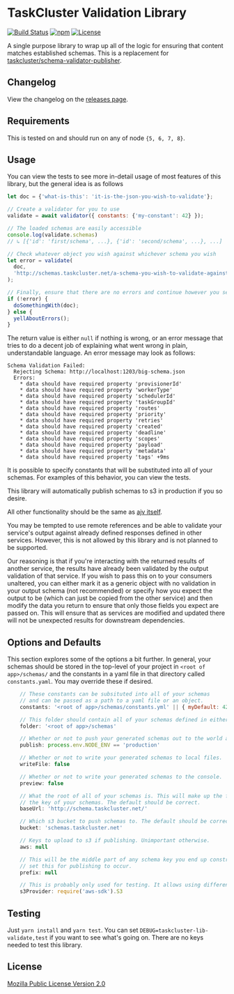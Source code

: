 TaskCluster Validation Library
==============================

[![Build Status](https://travis-ci.org/taskcluster/taskcluster-lib-validate.svg?branch=master)](https://travis-ci.org/taskcluster/taskcluster-lib-validate)
[![npm](https://img.shields.io/npm/v/taskcluster-lib-validate.svg?maxAge=2592000)](https://www.npmjs.com/package/taskcluster-lib-validate)
[![License](https://img.shields.io/badge/license-MPL%202.0-orange.svg)](http://mozilla.org/MPL/2.0)

A single purpose library to wrap up all of the logic for ensuring that
content matches established schemas. This is a replacement for
[taskcluster/schema-validator-publisher](https://github.com/taskcluster/schema-validator-publisher/blob/master/package.json).

Changelog
---------
View the changelog on the [releases page](https://github.com/taskcluster/taskcluster-lib-validate/releases).

Requirements
------------

This is tested on and should run on any of node `{5, 6, 7, 8}`.

Usage
-----

You can view the tests to see more in-detail usage of most features of this library, but the general idea is as follows

```javascript
let doc = {'what-is-this': 'it-is-the-json-you-wish-to-validate'};

// Create a validator for you to use
validate = await validator({ constants: {'my-constant': 42} });

// The loaded schemas are easily accessible
console.log(validate.schemas)
// ↳ [{'id': 'first/schema', ...}, {'id': 'second/schema', ...}, ...]

// Check whatever object you wish against whichever schema you wish
let error = validate(
  doc,
  'http://schemas.taskcluster.net/a-schema-you-wish-to-validate-against'
);

// Finally, ensure that there are no errors and continue however you see fit
if (!error) {
  doSomethingWith(doc);
} else {
  yellAboutErrors();
}
```

The return value is either `null` if nothing is wrong, or an error message that tries to
do a decent job of explaining what went wrong in plain, understandable language. An
error message may look as follows:

```
Schema Validation Failed:
  Rejecting Schema: http://localhost:1203/big-schema.json
  Errors:
    * data should have required property 'provisionerId'
    * data should have required property 'workerType'
    * data should have required property 'schedulerId'
    * data should have required property 'taskGroupId'
    * data should have required property 'routes'
    * data should have required property 'priority'
    * data should have required property 'retries'
    * data should have required property 'created'
    * data should have required property 'deadline'
    * data should have required property 'scopes'
    * data should have required property 'payload'
    * data should have required property 'metadata'
    * data should have required property 'tags' +9ms
```

It is possible to specify constants that will be substituted into all of your schemas.
For examples of this behavior, you can view the tests.

This library will automatically publish schemas to s3 in production if you so desire.

All other functionality should be the same as [ajv itself](https://www.npmjs.com/package/ajv).

You may be tempted to use remote references and be able to validate your service's output
against already defined responses defined in other services. However, this is not allowed by
this library and is not planned to be supported.

Our reasoning is that if you're interacting with the returned results of another service,
the results have already been validated by the output validation of that service. If you wish
to pass this on to your consumers unaltered, you can either mark it as a generic object with
no validation in your output schema (not recommended) or specify how you expect the output to
be (which can just be copied from the other service) and then modify the data you return to
ensure that only those fields you expect are passed on. This will ensure that as services are
modified and updated there will not be unexpected results for downstream dependencies.


Options and Defaults
--------------------

This section explores some of the options a bit further. In general, your schemas should be
stored in the top-level of your project in `<root of app>/schemas/` and the constants in a yaml file in
that directory called `constants.yaml`. You may override these if desired.

```js
    // These constants can be subsituted into all of your schemas
    // and can be passed as a path to a yaml file or an object.
    constants: '<root of app>/schemas/constants.yml' || { myDefault: 42 }

    // This folder should contain all of your schemas defined in either json or yaml.
    folder: '<root of app>/schemas'

    // Whether or not to push your generated schemas out to the world at large.
    publish: process.env.NODE_ENV == 'production'

    // Whether or not to write your generated schemas to local files.
    writeFile: false

    // Whether or not to write your generated schemas to the console.
    preview: false

    // What the root of all of your schemas is. This will make up the first part of
    // the key of your schemas. The default should be correct.
    baseUrl: 'http://schema.taskcluster.net/'

    // Which s3 bucket to push schemas to. The default should be correct.
    bucket: 'schemas.taskcluster.net'

    // Keys to upload to s3 if publishing. Unimportant otherwise.
    aws: null

    // This will be the middle part of any schema key you end up constructing. You must
    // set this for publishing to occur.
    prefix: null

    // This is probably only used for testing. It allows using different libraries for s3.
    s3Provider: require('aws-sdk').S3
```

Testing
-------

Just `yarn install` and `yarn test`. You can set `DEBUG=taskcluster-lib-validate,test` if you want to see what's going on.
There are no keys needed to test this library.

License
-------

[Mozilla Public License Version 2.0](https://github.com/taskcluster/taskcluster-lib-validate/blob/master/LICENSE)
